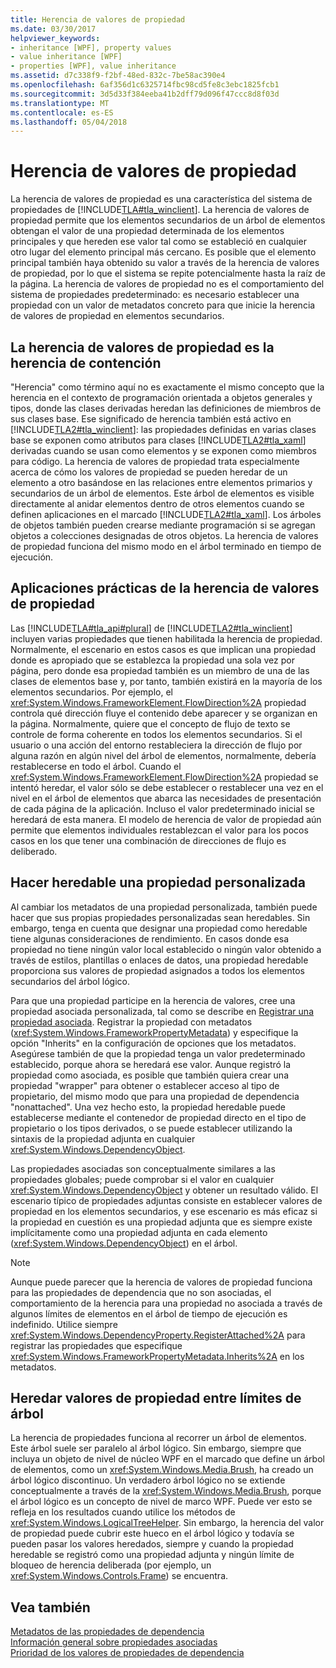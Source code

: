 ```yaml
---
title: Herencia de valores de propiedad
ms.date: 03/30/2017
helpviewer_keywords:
- inheritance [WPF], property values
- value inheritance [WPF]
- properties [WPF], value inheritance
ms.assetid: d7c338f9-f2bf-48ed-832c-7be58ac390e4
ms.openlocfilehash: 6af356d1c6325714fbc98cd5fe8c3ebc1825fcb1
ms.sourcegitcommit: 3d5d33f384eeba41b2dff79d096f47ccc8d8f03d
ms.translationtype: MT
ms.contentlocale: es-ES
ms.lasthandoff: 05/04/2018
---
```

# <a name="property-value-inheritance"></a>Herencia de valores de propiedad
La herencia de valores de propiedad es una característica del sistema de propiedades de [!INCLUDE[TLA#tla_winclient](../../../../includes/tlasharptla-winclient-md.md)]. La herencia de valores de propiedad permite que los elementos secundarios de un árbol de elementos obtengan el valor de una propiedad determinada de los elementos principales y que hereden ese valor tal como se estableció en cualquier otro lugar del elemento principal más cercano. Es posible que el elemento principal también haya obtenido su valor a través de la herencia de valores de propiedad, por lo que el sistema se repite potencialmente hasta la raíz de la página. La herencia de valores de propiedad no es el comportamiento del sistema de propiedades predeterminado: es necesario establecer una propiedad con un valor de metadatos concreto para que inicie la herencia de valores de propiedad en elementos secundarios.  
  

  
<a name="Property_Value_Inheritance_is_Containment_Inheritance"></a>   
## <a name="property-value-inheritance-is-containment-inheritance"></a>La herencia de valores de propiedad es la herencia de contención  
 "Herencia" como término aquí no es exactamente el mismo concepto que la herencia en el contexto de programación orientada a objetos generales y tipos, donde las clases derivadas heredan las definiciones de miembros de sus clases base. Ese significado de herencia también está activo en [!INCLUDE[TLA2#tla_winclient](../../../../includes/tla2sharptla-winclient-md.md)]: las propiedades definidas en varias clases base se exponen como atributos para clases [!INCLUDE[TLA2#tla_xaml](../../../../includes/tla2sharptla-xaml-md.md)] derivadas cuando se usan como elementos y se exponen como miembros para código. La herencia de valores de propiedad trata especialmente acerca de cómo los valores de propiedad se pueden heredar de un elemento a otro basándose en las relaciones entre elementos primarios y secundarios de un árbol de elementos. Este árbol de elementos es visible directamente al anidar elementos dentro de otros elementos cuando se definen aplicaciones en el marcado [!INCLUDE[TLA2#tla_xaml](../../../../includes/tla2sharptla-xaml-md.md)]. Los árboles de objetos también pueden crearse mediante programación si se agregan objetos a colecciones designadas de otros objetos. La herencia de valores de propiedad funciona del mismo modo en el árbol terminado en tiempo de ejecución.  
  
<a name="Practical_Applications_of_Property_Value_Inheritance"></a>   
## <a name="practical-applications-of-property-value-inheritance"></a>Aplicaciones prácticas de la herencia de valores de propiedad  
 Las [!INCLUDE[TLA#tla_api#plural](../../../../includes/tlasharptla-apisharpplural-md.md)] de [!INCLUDE[TLA2#tla_winclient](../../../../includes/tla2sharptla-winclient-md.md)] incluyen varias propiedades que tienen habilitada la herencia de propiedad. Normalmente, el escenario en estos casos es que implican una propiedad donde es apropiado que se establezca la propiedad una sola vez por página, pero donde esa propiedad también es un miembro de una de las clases de elementos base y, por tanto, también existirá en la mayoría de los elementos secundarios. Por ejemplo, el <xref:System.Windows.FrameworkElement.FlowDirection%2A> propiedad controla qué dirección fluye el contenido debe aparecer y se organizan en la página. Normalmente, quiere que el concepto de flujo de texto se controle de forma coherente en todos los elementos secundarios. Si el usuario o una acción del entorno restableciera la dirección de flujo por alguna razón en algún nivel del árbol de elementos, normalmente, debería restablecerse en todo el árbol. Cuando el <xref:System.Windows.FrameworkElement.FlowDirection%2A> propiedad se intentó heredar, el valor sólo se debe establecer o restablecer una vez en el nivel en el árbol de elementos que abarca las necesidades de presentación de cada página de la aplicación. Incluso el valor predeterminado inicial se heredará de esta manera. El modelo de herencia de valor de propiedad aún permite que elementos individuales restablezcan el valor para los pocos casos en los que tener una combinación de direcciones de flujo es deliberado.  
  
<a name="Making_a_Custom_Property_Inheritable"></a>   
## <a name="making-a-custom-property-inheritable"></a>Hacer heredable una propiedad personalizada  
 Al cambiar los metadatos de una propiedad personalizada, también puede hacer que sus propias propiedades personalizadas sean heredables. Sin embargo, tenga en cuenta que designar una propiedad como heredable tiene algunas consideraciones de rendimiento. En casos donde esa propiedad no tiene ningún valor local establecido o ningún valor obtenido a través de estilos, plantillas o enlaces de datos, una propiedad heredable proporciona sus valores de propiedad asignados a todos los elementos secundarios del árbol lógico.  
  
 Para que una propiedad participe en la herencia de valores, cree una propiedad asociada personalizada, tal como se describe en [Registrar una propiedad asociada](../../../../docs/framework/wpf/advanced/how-to-register-an-attached-property.md). Registrar la propiedad con metadatos (<xref:System.Windows.FrameworkPropertyMetadata>) y especifique la opción "Inherits" en la configuración de opciones que los metadatos. Asegúrese también de que la propiedad tenga un valor predeterminado establecido, porque ahora se heredará ese valor. Aunque registró la propiedad como asociada, es posible que también quiera crear una propiedad "wrapper" para obtener o establecer acceso al tipo de propietario, del mismo modo que para una propiedad de dependencia "nonattached". Una vez hecho esto, la propiedad heredable puede establecerse mediante el contenedor de propiedad directo en el tipo de propietario o los tipos derivados, o se puede establecer utilizando la sintaxis de la propiedad adjunta en cualquier <xref:System.Windows.DependencyObject>.  
  
 Las propiedades asociadas son conceptualmente similares a las propiedades globales; puede comprobar si el valor en cualquier <xref:System.Windows.DependencyObject> y obtener un resultado válido. El escenario típico de propiedades adjuntas consiste en establecer valores de propiedad en los elementos secundarios, y ese escenario es más eficaz si la propiedad en cuestión es una propiedad adjunta que es siempre existe implícitamente como una propiedad adjunta en cada elemento (<xref:System.Windows.DependencyObject>) en el árbol.  
  
> [!NOTE]
>  Aunque puede parecer que la herencia de valores de propiedad funciona para las propiedades de dependencia que no son asociadas, el comportamiento de la herencia para una propiedad no asociada a través de algunos límites de elementos en el árbol de tiempo de ejecución es indefinido. Utilice siempre <xref:System.Windows.DependencyProperty.RegisterAttached%2A> para registrar las propiedades que especifique <xref:System.Windows.FrameworkPropertyMetadata.Inherits%2A> en los metadatos.  
  
<a name="InheritanceContext"></a>   
## <a name="inheriting-property-values-across-tree-boundaries"></a>Heredar valores de propiedad entre límites de árbol  
 La herencia de propiedades funciona al recorrer un árbol de elementos. Este árbol suele ser paralelo al árbol lógico. Sin embargo, siempre que incluya un objeto de nivel de núcleo WPF en el marcado que define un árbol de elementos, como un <xref:System.Windows.Media.Brush>, ha creado un árbol lógico discontinuo. Un verdadero árbol lógico no se extiende conceptualmente a través de la <xref:System.Windows.Media.Brush>, porque el árbol lógico es un concepto de nivel de marco WPF. Puede ver esto se refleja en los resultados cuando utilice los métodos de <xref:System.Windows.LogicalTreeHelper>. Sin embargo, la herencia del valor de propiedad puede cubrir este hueco en el árbol lógico y todavía se pueden pasar los valores heredados, siempre y cuando la propiedad heredable se registró como una propiedad adjunta y ningún límite de bloqueo de herencia deliberada (por ejemplo, un <xref:System.Windows.Controls.Frame>) se encuentra.  
  
## <a name="see-also"></a>Vea también  
 [Metadatos de las propiedades de dependencia](../../../../docs/framework/wpf/advanced/dependency-property-metadata.md)  
 [Información general sobre propiedades asociadas](../../../../docs/framework/wpf/advanced/attached-properties-overview.md)  
 [Prioridad de los valores de propiedades de dependencia](../../../../docs/framework/wpf/advanced/dependency-property-value-precedence.md)
